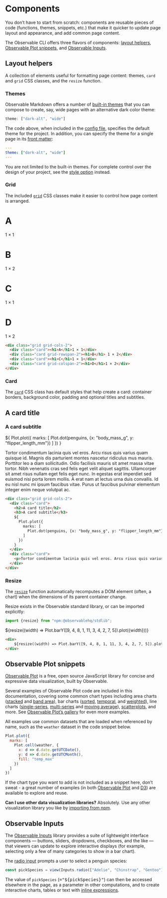 # Components

You don’t have to start from scratch: components are reusable pieces of code (functions, themes, snippets, etc.) that make it quicker to update page layout and appearance, and add common page content.

The Observable CLI offers three flavors of components: [layout helpers](#layout-helpers), [Observable Plot snippets](#observable-plot-snippets), and [Observable Inputs](#observable-inputs).

## Layout helpers

A collection of elements useful for formatting page content: themes, `card` and `grid` CSS classes, and the `resize` function.

### Themes

<!-- TODO update link to themes gallery layout/themes.md page once added-->
Observable Markdown offers a number of [built-in themes](./config#theme) that you can compose to create, say, wide pages with an alternative dark color theme:

```js run=false
theme: ["dark-alt", "wide"]
```

The code above, when included in the [config file](./config), specifies the default theme for the project. In addition, you can specify the theme for a single page in its [front matter](markdown#front-matter):

```yaml
---
theme: ["dark-alt", "wide"]
---
```

You are not limited to the built-in themes. For complete control over the design of your project, see the [style option](./config/#style) instead.

### Grid

The included [`grid`](./layout/grid) CSS classes make it easier to control how page content is arranged. 

<div class="grid grid-cols-2">
  <div class="card"><h1>A</h1>1 × 1</div>
  <div class="card grid-rowspan-2"><h1>B</h1>1 × 2</div>
  <div class="card"><h1>C</h1>1 × 1</div>
  <div class="card grid-colspan-2"><h1>D</h1>1 × 2</div>
</div>

```html run=false
<div class="grid grid-cols-2">
  <div class="card"><h1>A</h1>1 × 1</div>
  <div class="card grid-rowspan-2"><h1>B</h1> 1 × 2</div>
  <div class="card"><h1>C</h1>1 × 1</div>
  <div class="card grid-colspan-2"><h1>D</h1>1 × 2</div>
</div>
```

### Card

The [`card`](./layout/card) CSS class has default styles that help create a card: container borders, background color, padding and optional titles and subtitles. 

<div class="grid grid-cols-2">
  <div class="card">
    <h2>A card title</h2>
    <h3>A card subtitle</h3>
    ${
      Plot.plot({
        marks: [
          Plot.dot(penguins, {x: "body_mass_g", y: "flipper_length_mm"})
        ]
      })
    }
  </div>
  <div class="card">
    <p>Tortor condimentum lacinia quis vel eros. Arcu risus quis varius quam quisque id. Magnis dis parturient montes nascetur ridiculus mus mauris. Porttitor leo a diam sollicitudin. Odio facilisis mauris sit amet massa vitae tortor. Nibh venenatis cras sed felis eget velit aliquet sagittis. Ullamcorper sit amet risus nullam eget felis eget nunc. In egestas erat imperdiet sed euismod nisi porta lorem mollis. A erat nam at lectus urna duis convallis. Id eu nisl nunc mi ipsum faucibus vitae. Purus ut faucibus pulvinar elementum integer enim neque volutpat ac.</p>
    </div>
</div>

```html run=false
<div class="grid grid-cols-2">
  <div class="card">
    <h2>A card title</h2>
    <h3>A card subtitle</h3>
    ${
      Plot.plot({
        marks: [
          Plot.dot(penguins, {x: "body_mass_g", y: "flipper_length_mm"})
        ]
      })
    }
  </div>
  <div class="card">
    <p>Tortor condimentum lacinia quis vel eros. Arcu risus quis varius quam quisque id. Magnis dis parturient montes nascetur ridiculus mus mauris. Porttitor leo a diam sollicitudin. Odio facilisis mauris sit amet massa vitae tortor. Nibh venenatis cras sed felis eget velit aliquet sagittis. Ullamcorper sit amet risus nullam eget felis eget nunc. In egestas erat imperdiet sed euismod nisi porta lorem mollis. A erat nam at lectus urna duis convallis. Id eu nisl nunc mi ipsum faucibus vitae. Purus ut faucibus pulvinar elementum integer enim neque volutpat ac.</p>
  </div>
</div>
```

### Resize

The [`resize`](./layout/resize) function automatically recomputes a DOM element (often, a chart) when the dimensions of its parent container change. 

Resize exists in the Observable standard library, or can be imported explicitly:

```js
import {resize} from "npm:@observablehq/stdlib";
```

<div>
    ${resize((width) => Plot.barY([9, 4, 8, 1, 11, 3, 4, 2, 7, 5]).plot({width}))}
</div>

```html run=false
<div>
    ${resize((width) => Plot.barY([9, 4, 8, 1, 11, 3, 4, 2, 7, 5]).plot({width}))}
</div>
```

## Observable Plot snippets

[Observable Plot](https://observablehq.com/plot/) is a free, open source JavaScript library for concise and expressive data visualization, built by Observable.

Several examples of Observable Plot code are included in this documentation, covering some common chart types including area charts ([stacked](./charts/area#stacked-area-chart) and [band area](./charts/area#band-area-chart)), bar charts ([sorted](./charts/bar#sorted-bar-chart), [temporal](./charts/bar#temporal-bar-chart), and [weighted](./charts/bar#weighted-top-10-bar-chart)), line charts ([single-series](./charts/line#basic-line-chart), [multi-series](./charts/line#multi-series-line-chart) and [moving average](./charts/line#moving-average-line-chart)), [scatterplots](./charts/dot#scatterplot), and more. See [Observable Plot’s gallery](https://observablehq.com/@observablehq/plot-gallery) for even more examples.

All examples use common datasets that are loaded when referenced by name, such as the `weather` dataset in the code snippet below.

```js echo
Plot.plot({
  marks: [
    Plot.cell(weather, {
      x: d => d.date.getUTCDate(),
      y: d => d.date.getUTCMonth(),
      fill: "temp_max"
    })
  ]
})
```

If the chart type you want to add is not included as a snippet here, don’t sweat - a great number of examples (in both [Observable Plot](https://observablehq.com/@observablehq/plot-gallery) and [D3](https://observablehq.com/@d3/gallery)) are available to explore and reuse.

**Can I use other data visualization libraries?** Absolutely. Use any other visualization library you like by [importing from npm](./javascript/imports).

## Observable Inputs

The [Observable Inputs](./lib/inputs) library provides a suite of lightweight interface components — buttons, sliders, dropdowns, checkboxes, and the like — that viewers can update to explore interactive displays (for example, selecting only a few of many categories to show in a bar chart).

The [radio input](./inputs/radio) prompts a user to select a penguin species:

```js echo
const pickSpecies = view(Inputs.radio(["Adelie", "Chinstrap", "Gentoo"], {value: "Gentoo", label: "Penguin species:"}))
```

The value of `pickSpecies` (<tt>="${pickSpecies}"</tt>) can then be accessed elsewhere in the page, as a parameter in other computations, and to create interactive charts, tables or text with [inline expressions](./javascript#inline-expressions).